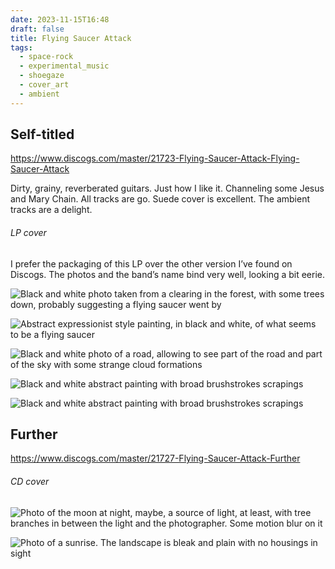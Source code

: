 ```yaml
---
date: 2023-11-15T16:48
draft: false
title: Flying Saucer Attack
tags:
  - space-rock
  - experimental_music
  - shoegaze
  - cover_art
  - ambient
---
```

## Self-titled

https://www.discogs.com/master/21723-Flying-Saucer-Attack-Flying-Saucer-Attack

Dirty, grainy, reverberated guitars. Just how I like it. Channeling some Jesus and Mary Chain. All tracks are go. Suede cover is excellent. The ambient tracks are a delight.

###### LP cover

I prefer the packaging of this LP over the other version I’ve found on Discogs. The photos and the band’s name bind very well, looking a bit eerie.

![Black and white photo taken from a clearing in the forest, with some trees down, probably suggesting a flying saucer went by](flying_saucer_attack-1700067242780.jpeg)

![Abstract expressionist style painting, in black and white, of what seems to be a flying saucer](flying_saucer_attack-1700067475635.jpeg)

![Black and white photo of a road, allowing to see part of the road and part of the sky with some strange cloud formations](flying_saucer_attack-1700067487887.jpeg)

![Black and white abstract painting with broad brushstrokes scrapings](flying_saucer_attack-1700067503276.jpeg)

![Black and white abstract painting with broad brushstrokes scrapings](flying_saucer_attack-1700067512893.jpeg)

## Further

https://www.discogs.com/master/21727-Flying-Saucer-Attack-Further

###### CD cover

![Photo of the moon at night, maybe, a source of light, at least, with tree branches in between the light and the photographer. Some motion blur on it](flying_saucer_attack-1700128147158.jpeg)

![Photo of a sunrise. The landscape is bleak and plain with no housings in sight](flying_saucer_attack-1700128136964.jpeg)